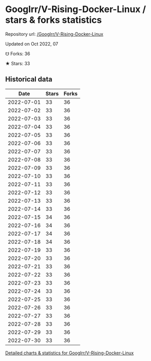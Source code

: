 # Googlrr/V-Rising-Docker-Linux / stars & forks statistics

Repository url: [/Googlrr/V-Rising-Docker-Linux](https://github.com/Googlrr/V-Rising-Docker-Linux)

Updated on Oct 2022, 07

☋ Forks: 36

★ Stars: 33

## Historical data
| Date | Stars | Forks |
|------|-------|-------|
| 2022-07-01 | 33 | 36 | 
| 2022-07-02 | 33 | 36 | 
| 2022-07-03 | 33 | 36 | 
| 2022-07-04 | 33 | 36 | 
| 2022-07-05 | 33 | 36 | 
| 2022-07-06 | 33 | 36 | 
| 2022-07-07 | 33 | 36 | 
| 2022-07-08 | 33 | 36 | 
| 2022-07-09 | 33 | 36 | 
| 2022-07-10 | 33 | 36 | 
| 2022-07-11 | 33 | 36 | 
| 2022-07-12 | 33 | 36 | 
| 2022-07-13 | 33 | 36 | 
| 2022-07-14 | 33 | 36 | 
| 2022-07-15 | 34 | 36 | 
| 2022-07-16 | 34 | 36 | 
| 2022-07-17 | 34 | 36 | 
| 2022-07-18 | 34 | 36 | 
| 2022-07-19 | 33 | 36 | 
| 2022-07-20 | 33 | 36 | 
| 2022-07-21 | 33 | 36 | 
| 2022-07-22 | 33 | 36 | 
| 2022-07-23 | 33 | 36 | 
| 2022-07-24 | 33 | 36 | 
| 2022-07-25 | 33 | 36 | 
| 2022-07-26 | 33 | 36 | 
| 2022-07-27 | 33 | 36 | 
| 2022-07-28 | 33 | 36 | 
| 2022-07-29 | 33 | 36 | 
| 2022-07-30 | 33 | 36 | 


[Detailed charts & statistics for Googlrr/V-Rising-Docker-Linux](https://reviewgithub.com/rep/Googlrr/V-Rising-Docker-Linux)

